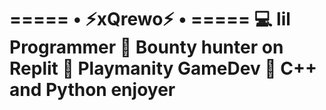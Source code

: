 ===== • ⚡️xQrewo⚡️ • =====
💻 lil Programmer
💸 Bounty hunter on Replit
👾 Playmanity GameDev
📎 C++ and Python enjoyer
=========================

<!---
urewo396/urewo396 is a ✨ special ✨ repository because its `README.md` (this file) appears on your GitHub profile.
You can click the Preview link to take a look at your changes.
--->
